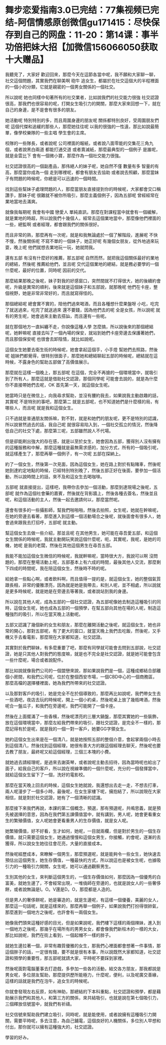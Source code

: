 # 舞步恋爱指南3.0已完结：77集视频已完结-阿信情感原创微信gu171415：尽快保存到自己的网盘：11-20：第14课：事半功倍把妹大招【加微信156066050获取十大赠品】

我聽見了，大家好 歡迎回來，那麼今天在這節各當中呢，我不願和大家聊一聊，社交這個問題，其實我們在聊美啊 砲牛 追女生，都屬於在社交這個大的半程裡面的一個小的分類，它就是親密的一個男女關係的一個社交。

所以說呢 她也同樣中旬著所有的社交業者，比如說我們的社交能力很強 社交認證很高，那我們也很容易的呢，打開女生吸引力的開關，那麼大家來回想一下，就在自己的身邊，是不是會有很多的朋友。

她活動呢 特別特別的多，而且周圍身邊的朋友呢 關係都特別良好，受周圍朋友們呢 這個代傑和追緩的那些人，那麼她往往呢 以我的很強的一性遠，那比如說最簡單，像學校樂隊的一些主唱 學生會的主席。

校隊的一些隊長，或者說呢 公司裡面的報紙，或者說八面零能的交集花三角九個，或者說黑白兩道 都能打通交道 或者賣滅紙，那麼最典型的一個例子 是誰呢，就是金雲比下 會有一個微小寶，那麼作為一個社交能力很強。

社交認證很高的一個副產品，那伟絕人的妹子呢，她自然不僅 數量有多 智量的有高，那麼當你成為一個 走到哪裡呢，都會有朋友去協助 或者說去照顧，那麼當妹子有問題的時候呢，你總是可以迅速的一個時間。

找到這些幫妹子處理問題的人，那麼當朋友直接提到你的時候呢，大家都會交口稱讚手，那妹子呢 很難就不被你所吸引，那麼主義個例子，因為五部呢 曾經經常在業地當地去滿爽。

就像我每期呢 我會有中國 戀愛人 單純直訊，那麼在對課程當中就會有一個緩解，就是業地的時超，所以說我們十幾個人，經常去這個業地當中，那麼像他們裡面的一些，總監啊 或者經理，都會跟我們的關係很好。

而且非常的熟，那麼再有一次呢，就是和我無論處於一個了解階段，進展呢 不快不慢，然後關係呢 不寫不單的一個妹子，她正好呢 有幾個女朋友，從外地過來玩耍，晚上呢 他們就想去業地玩一玩，她就問我。

還有五部 有沒有什麼好的推薦，那五部呢 自然而然，就把我這個關係最好的業地的總結，然後呢 推薦給他們，並且呢 交代這個業地的總結，就是務必要學的一個什麼呢，最好的位置，同時呢 因前的交代。

那麼結果那晚之後呢，妹子對我的好感窗口，突然間就不打得很大，她的後續約會呢，升級是異常的順利，後來就是這個妹子和五部說，就那晚呢 他們在卡座，整個視野，她是非常非常好的，而且就寫得怪的。

那個總結呢 總會實不實的，陪他們過來喝酒，而且各種想什麼果盤呀 小吃，吃完了就送過來，吃完了就送過來 還不要錢，因為他們去的呢 全是女孩，所以說呢 就有的男生呢，她會過來主動去搭訕，而且還有一些呢。

就在那個地方一直糾纏不走，你說像這種人學 怎麼搞，所以說後來的那個總結呢，她幹嘛呢 直接去叫了一個內場的保安，就站到她們卡座旁邊去保護著她們，而且那個保安呢 也很會去卸陰情，就比如說呢。

這個女生她要去衛生街的時候呢，她會拿起這個手，小手燈 幫她們去照路，然後呢 姐妹們都覺得，很特別很面子，那麼她和總結聊起五部的時候呢，總結就在這時候，不露身色的幫助五部做了高價值展示。

那麼就在這樣一個晚上，那五部呢 在這個，完全不再搶的一個環境當中，就吸引到了所有人，那麼這就是借助社交認證，那個同學呢 可能會去說的，就是為什麼你不直接帶她們去呢，OK 首先第一天，就這個女生呢。

她當時只是在微信上，向我尋求幫助，並沒有腰約我去，如果說我主動啟趣的話，其實呢 不是特別的事吧，那麼第二 就是五部呢，也不知道她們是什麼樣的局，有哪些人，而且呢 就是我和這個女生。

只不過就是普通朋友關係嘛，對不對，就是和她們的朋友呢，更不是特別的認識，所以說冒然過去的話，我自己呢 就很容易陷入到，一個社交孤立的情況，然後降低自己的社交下處，那麼第三呢，五部雖然說人不代場。

但是卻能刷出強大的存在感，就是以至於女生，她會因為五部，獲得別人沒有擁有的這種服務和中解，那麼這種就是最無需求感的，加分方式，所有的一個吸引呢，就這樣產生了，那麼再舉一個例子，有一次呢 五部在探納上。

約了一個女生，然後第一次見面，因為這個女生，她在路上對於有點賭車，然後呢 她到達約定地點的時候，已經特別特別晚了，然後五部正好在後面，要參加一個活動，所以說時間上的話，來不及和這女生去喝咖啡。

五部呢 就直接提出，這樣吧，我帶你去參加一個活動，那麼到達現場之後呢，五部呢 就作為這個社會藥的嘉賓，然後就在背影牆上，然後各種去簽名，然後並且呢，和這個活動的主人，然後一起去邀請何以，那麼當然呢。

還會有很多的一些攝影師，幫我們啪啪啪，然後去拍照，女生呢，她就在幹嘛呢，在她的旁邊去看著，那麼進入到這樣一個活動場合之後呢，就後面會有很多人，她會過來跟我去打招呼，五部呢 就主動。

幫這個女生去做一些介紹，那並且呢 在其他男生，她可能在尋吾愛五部，和這個女生關係的時候呢，我就主動開玩笑說這個什麼呢，呃，其實呢，我呢，是她的司機，她呢 是我的老闆，然後在其他這個男生在尋吾五部。

我能不能加這個女生微信的時候呢，我就幹嘛呢，當時很大方，我說可以啊 沒問題的，那麼在整場活動上呢，五部基本上有六成的時間，最後其他人交流，那麼剩下四成的時間呢，我在陪這個女生，然後時不時的呢。

給她拿一些點心啊，或者飲料啊，而且值得一提的是，就這個女生，她的整個氣質跟長相，非常的優雅漂亮，因為就是她是我帶去，和別人呢，並不相處，所以說就是更多時候呢，就是她是在旁邊去等著我，或者說站到我的身邊。

所以說在其他人呢，成為五部的一個社交認證，為五部呢像她去制造這種吸引的同時，這個女生呢，她也成為五部的一個預學，在幫五部向其他在場的人呢，制造這種強烈的吸引，所以在當天晚上活動呢。

五部又認識了幾個新的女生和朋友，那麼在離開活動之後呢，就這個女生，她也非常的開心，那對五部呢，有了更大的窗口，就當天晚上我們去吃飯，然後呢，又手機又手去看電影，那麼現在大家都知道，社交認證。

其實對於我們聊妹，有多麼重要了吧，那麼有同學就可能會去問到五部說，社交認證，她是只其他人對我們的態度嘛，就是也不完全是社交認證，就是她可能會包含一些什麼呢，場合或者說配件。

那比如說就像我們公司的一個盟戀來說，那如果說我們是一個，這種成鄉結合部離個小房間，和我們公司呢，位於在整個西安市場，一個CBD中心的一個商務區，那麼高檔的選擇樓裡面，她為我們所帶來的社交認證。

以及那對客戶的吸引，她是完全不在於個導致的，那麼再比如說呢，我們帶女生去一些酒吧，夜店去玩的時候呢，開上一個小約桌，然後呢桌上放了幾瓶啤酒，然後呢合一盤瓜子，和我們在旁邊呢，我們可能開了一個卡座。

然後在上面擺滿了一些香檳，然後呢漂亮的三層大鍋盤，那麼其實她的一些裝飾，放在這個環境當中，那麼左給我們帶來的吸引，跟社交認證，是完全不一樣的，那麼記得有於是呢，就是我的一個一對一客戶，她要GG字領女生。

她約這個女生出來是在一個清八，就是她按照五部的整個介意，會起掌兩個小時去到這個清八，然後找到這個經理，她很有善大方的跟這個經理去聊天，然後呢也要去教了朋友，最終呢又給這個經理，三個三本塊的小費。

就她過去請經理呢，是過來去謝英琴，或者說呢主動去招待，因為當時呢也給出了面子，給我自己的客戶，所以說在視線準備的一個什麼呢，充分的一個發揮當中，就給這個女生留下了一個，洗好的電影校。

那麼在當天晚上回去的時候，這個女生她就說，我還想出去走一走，不想去打車，兩人呢漫步了一個多小時，最後呢，在女生家樓下呢，擁抱結了，所以說現在大家相信，就是對於社交認證，她有了一個清晰的認識。

那麼接下來我們再說，本課的第二個概念，預選，那有預選呢，共鳴思義，就是預先被選擇的意思，因為在我們第五課價值當中，就有講到，男人呢，她會更看重女生的繁殖價值，女人呢她會更看重男人的生存價值，就是女人呢。

她繁殖價值，好不好看，生才如何，她呢，一目就兩欄，但是對於男生的一個生存價值，就只需要這個女生，她通過慢慢和這個女男生，你接觸，約會呢，逐漸的去獲得，所以說女生她往往會花亮，大量的直接成本。

然後呢經歷成本，來瞭解一個男生，那麼預選呢，就是能夠令一些女生，她快速去預估出這個男生，她生存價值，一種最快的方式，所以說這也是被女生呢，也據吸引力的一種吸引力開關，女生呢，她可以通過觀察男生。

生別其他的女生，來判斷這個男生的，一個生存價值如何，那麼因為一個優秀的白富美，就她生邊了，不會經常出現，一堆僥師在旁邊的，也就是說女人的一些奢侈餅，或者說無論是I。O。V還是D。O，那麼都是人造的。

但是男人的奢侈餅呢，她是審造的，就是生邊呢，有這樣一個優養，美麗的女人，那麼這一句話呢，就是這樣來的，那麼再舉一個例子，如果說我們打扮得很帥氣，那麼進到一個地方之後呢，也許會有一兩個女生。

她像我們頭來這種好感的目光，但是如果說呢，我們樓下這樣的兩個辣妹，進入到一個地方之後呢，那幾乎在場所有的男男女女，都會像我們新柱木的一樣的大女，那比如說呢，我們在街上看到，一個起帽不一樣的胖子。

就她生邊拉著一個，非常有趣質優雅的女生，那我們心裡面都會想著一件事情，那這個胖子的話，一定很有錢，要不就是很有本事，所以說既然大家都知道，社交認證和預學的重要性，那五部呢就請大家，平時呢不要踩到家裡。

然後呢面對電腦董事去打遊戲，多參加一些各的活動，結交各方朋友，那我都說是男女呢，多位朋友幫助，那麼提供歷所能極力，什麼呢，便利，以及呢廣交善緣，這樣的話就是我們在泡牛，追女生的時候呢。

你就會發現左右反原，如有神助，那總結的下本科重點，社交認證和預學，都是藉助展示我們和其他人，和第三方的關係，來共結吸引，也就是說在第七個吸引力，三個釋放信號當中，就我們有祈禱。

社交信號來幫助我們建立吸引，同時呢，就是能使用，或者說擁有這種吸引力開關，需要平時呢，多去注意，為自己鋪電，這個良好的人機關係，多位別人早想和付出，那你就可以擁有這種強大的，社交認證。

學習的好み。